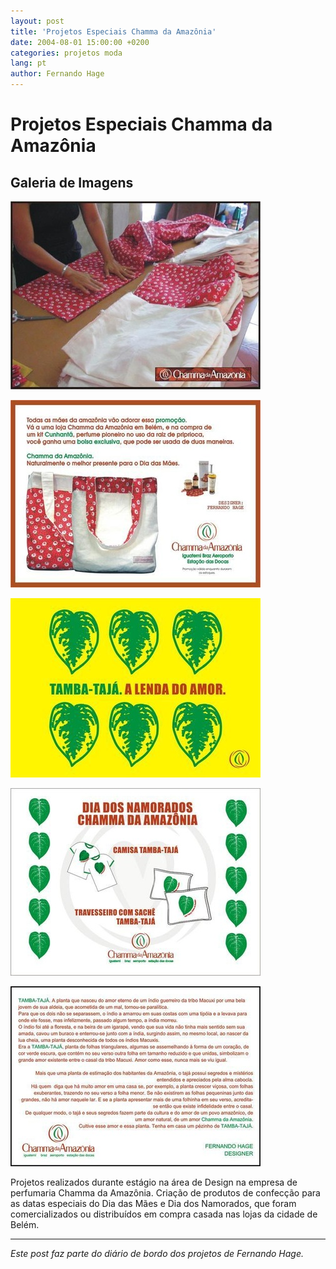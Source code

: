 ```yaml
---
layout: post
title: 'Projetos Especiais Chamma da Amazônia'
date: 2004-08-01 15:00:00 +0200
categories: projetos moda
lang: pt
author: Fernando Hage
---
```


# Projetos Especiais Chamma da Amazônia

## Galeria de Imagens

![Projetos Especiais Chamma da Amazônia](/assets/images/projetos-especiais-chamma-da-amazonia-01.jpg)

![Projetos Especiais Chamma da Amazônia](/assets/images/projetos-especiais-chamma-da-amazonia-02.jpg)

![Projetos Especiais Chamma da Amazônia](/assets/images/projetos-especiais-chamma-da-amazonia-03.jpg)

![Projetos Especiais Chamma da Amazônia](/assets/images/projetos-especiais-chamma-da-amazonia-04.jpg)

![Projetos Especiais Chamma da Amazônia](/assets/images/projetos-especiais-chamma-da-amazonia-05.jpg)

Projetos realizados durante estágio na área de Design na empresa de perfumaria Chamma da Amazônia. Criação de produtos de confecção para as datas especiais do Dia das Mães e Dia dos Namorados, que foram comercializados ou distribuídos em compra casada nas lojas da cidade de Belém.

---

*Este post faz parte do diário de bordo dos projetos de Fernando Hage.*